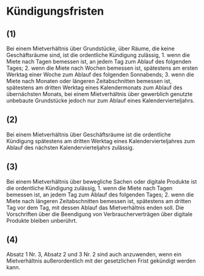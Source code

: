 # Kündigungsfristen



## (1)

 Bei einem Mietverhältnis über Grundstücke, über Räume, die keine Geschäftsräume sind, ist die ordentliche Kündigung zulässig,  1.
 wenn die Miete nach Tagen bemessen ist, an jedem Tag zum Ablauf des folgenden Tages;
 2.
 wenn die Miete nach Wochen bemessen ist, spätestens am ersten Werktag einer Woche zum Ablauf des folgenden Sonnabends;
 3.
 wenn die Miete nach Monaten oder längeren Zeitabschnitten bemessen ist, spätestens am dritten Werktag eines Kalendermonats zum Ablauf des übernächsten Monats, bei einem Mietverhältnis über gewerblich genutzte unbebaute Grundstücke jedoch nur zum Ablauf eines Kalendervierteljahrs.


## (2)

 Bei einem Mietverhältnis über Geschäftsräume ist die ordentliche Kündigung spätestens am dritten Werktag eines Kalendervierteljahres zum Ablauf des nächsten Kalendervierteljahrs zulässig.

## (3)

 Bei einem Mietverhältnis über bewegliche Sachen oder digitale Produkte ist die ordentliche Kündigung zulässig,  1.
 wenn die Miete nach Tagen bemessen ist, an jedem Tag zum Ablauf des folgenden Tages;
 2.
 wenn die Miete nach längeren Zeitabschnitten bemessen ist, spätestens am dritten Tag vor dem Tag, mit dessen Ablauf das Mietverhältnis enden soll.
Die Vorschriften über die Beendigung von Verbraucherverträgen über digitale Produkte bleiben unberührt.

## (4)

 Absatz 1 Nr. 3, Absatz 2 und 3 Nr. 2 sind auch anzuwenden, wenn ein Mietverhältnis außerordentlich mit der gesetzlichen Frist gekündigt werden kann. 


